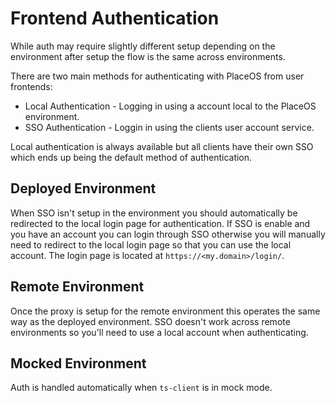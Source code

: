 # Frontend Authentication

While auth may require slightly different setup depending on the environment after setup the flow is the same across environments.

There are two main methods for authenticating with PlaceOS from user frontends:
+ Local Authentication - Logging in using a account local to the PlaceOS environment.
+ SSO Authentication - Loggin in using the clients user account service.

Local authentication is always available but all clients have their own SSO which ends up being the default method of authentication.

## Deployed Environment

When SSO isn't setup in the environment you should automatically be redirected to the local login page for authentication. If SSO is enable and you have an account you can login through SSO otherwise you will manually need to redirect to the local login page so that you can use the local account. The login page is located at `https://<my.domain>/login/`.

## Remote Environment

Once the proxy is setup for the remote environment this operates the same way as the deployed environment. SSO doesn't work across remote environments so you'll need to use a local account when authenticating.

## Mocked Environment 

Auth is handled automatically when `ts-client` is in mock mode.
